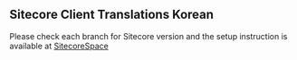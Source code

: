 <h2>Sitecore Client Translations Korean</h2>

Please check each branch for Sitecore version and the setup instruction is available at <a href="https://SitecoreSpace.blogspot.com" />SitecoreSpace</a>
